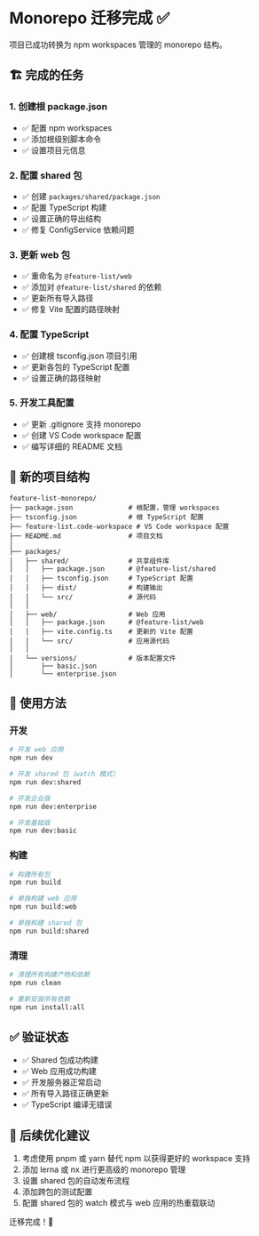# Monorepo 迁移完成 ✅

项目已成功转换为 npm workspaces 管理的 monorepo 结构。

## 🏗️ 完成的任务

### 1. 创建根 package.json

- ✅ 配置 npm workspaces
- ✅ 添加根级别脚本命令
- ✅ 设置项目元信息

### 2. 配置 shared 包

- ✅ 创建 `packages/shared/package.json`
- ✅ 配置 TypeScript 构建
- ✅ 设置正确的导出结构
- ✅ 修复 ConfigService 依赖问题

### 3. 更新 web 包

- ✅ 重命名为 `@feature-list/web`
- ✅ 添加对 `@feature-list/shared` 的依赖
- ✅ 更新所有导入路径
- ✅ 修复 Vite 配置的路径映射

### 4. 配置 TypeScript

- ✅ 创建根 tsconfig.json 项目引用
- ✅ 更新各包的 TypeScript 配置
- ✅ 设置正确的路径映射

### 5. 开发工具配置

- ✅ 更新 .gitignore 支持 monorepo
- ✅ 创建 VS Code workspace 配置
- ✅ 编写详细的 README 文档

## 📁 新的项目结构

```
feature-list-monorepo/
├── package.json              # 根配置，管理 workspaces
├── tsconfig.json             # 根 TypeScript 配置
├── feature-list.code-workspace # VS Code workspace 配置
├── README.md                 # 项目文档
│
├── packages/
│   ├── shared/               # 共享组件库
│   │   ├── package.json      # @feature-list/shared
│   │   ├── tsconfig.json     # TypeScript 配置
│   │   ├── dist/             # 构建输出
│   │   └── src/              # 源代码
│   │
│   ├── web/                  # Web 应用
│   │   ├── package.json      # @feature-list/web
│   │   ├── vite.config.ts    # 更新的 Vite 配置
│   │   └── src/              # 应用源代码
│   │
│   └── versions/             # 版本配置文件
│       ├── basic.json
│       └── enterprise.json
```

## 🚀 使用方法

### 开发

```bash
# 开发 web 应用
npm run dev

# 开发 shared 包（watch 模式）
npm run dev:shared

# 开发企业版
npm run dev:enterprise

# 开发基础版
npm run dev:basic
```

### 构建

```bash
# 构建所有包
npm run build

# 单独构建 web 应用
npm run build:web

# 单独构建 shared 包
npm run build:shared
```

### 清理

```bash
# 清理所有构建产物和依赖
npm run clean

# 重新安装所有依赖
npm run install:all
```

## ✅ 验证状态

- ✅ Shared 包成功构建
- ✅ Web 应用成功构建
- ✅ 开发服务器正常启动
- ✅ 所有导入路径正确更新
- ✅ TypeScript 编译无错误

## 🔄 后续优化建议

1. 考虑使用 pnpm 或 yarn 替代 npm 以获得更好的 workspace 支持
2. 添加 lerna 或 nx 进行更高级的 monorepo 管理
3. 设置 shared 包的自动发布流程
4. 添加跨包的测试配置
5. 配置 shared 包的 watch 模式与 web 应用的热重载联动

迁移完成！🎉
